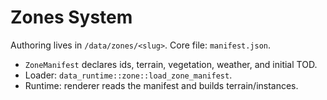 # Zones System

Authoring lives in `/data/zones/<slug>`. Core file: `manifest.json`.

- `ZoneManifest` declares ids, terrain, vegetation, weather, and initial TOD.
- Loader: `data_runtime::zone::load_zone_manifest`.
- Runtime: renderer reads the manifest and builds terrain/instances.

